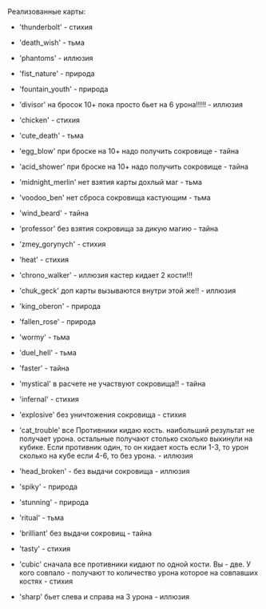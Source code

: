 Реализованные карты:

  - 'thunderbolt' - стихия
  - 'death_wish' - тьма
  - 'phantoms' - иллюзия
  - 'fist_nature' - природа
  - 'fountain_youth' - природа
  - 'divisor' на бросок 10+ пока просто бьет на 6 урона!!!!! - иллюзия
  - 'chicken' - стихия
  - 'cute_death' - тьма
  - 'egg_blow' при броске на 10+ надо получить сокровище - тайна
  - 'acid_shower' при броске на 10+ надо получить сокровище - тайна
    

  - 'midnight_merlin' нет взятия карты дохлый маг - тьма
  - 'voodoo_ben' нет сброса сокровища кастующим - тьма
  - 'wind_beard' - тайна
  - 'professor' без взятия сокровища за дикую магию - тайна
  - 'zmey_gorynych' - стихия
  - 'heat' - стихия
  - 'chrono_walker' - иллюзия кастер кидает 2 кости!!!
  - 'chuk_geck' доп карты вызываются внутри этой же!! - иллюзия
  - 'king_oberon' - природа
  - 'fallen_rose' - природа


  - 'wormy' - тьма
  - 'duel_hell' - тьма
  - 'faster' - тайна
  - 'mystical' в расчете не участвуют сокровища!! - тайна 
  - 'infernal' - стихия
  - 'explosive' без уничтожения сокровища - стихия
  - 'cat_trouble' все Противники кидаю кость. 
    наибольший результат не получает урона. 
    остальные получают столько сколько выкинули на кубике. 
    Если противник один, то он кидает кость 
    если 1-3, то урон сколько на кубе
    если 4-6, то без урона. - иллюзия
  - 'head_broken' - без выдачи сокровища - иллюзия
  - 'spiky' - природа
  - 'stunning' - природа
    
  - 'ritual' - тьма
  - 'brilliant' без выдачи сокровищ - тайна
  - 'tasty' - стихия
  - 'cubic' сначала все противники кидают по одной кости.
Вы - две. У кого совпало - получают то количество урона 
    которое на совпавших костях - стихия
   - 'sharp' бьет слева и справа на 3 урона - иллюзия
